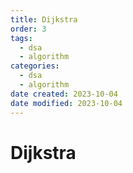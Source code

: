 ```yaml
---
title: Dijkstra
order: 3
tags:
  - dsa
  - algorithm
categories:
  - dsa
  - algorithm
date created: 2023-10-04
date modified: 2023-10-04
---
```


# Dijkstra

